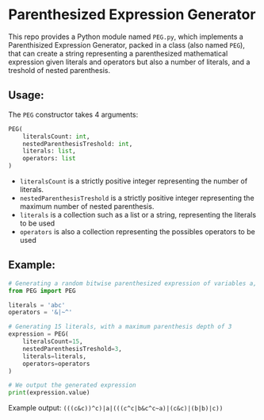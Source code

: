 # Parenthesized Expression Generator

This repo provides a Python module named `PEG.py`, which implements a Parenthisized Expression Generator, packed in a class (also named `PEG`), that can create a string representing a parenthesized mathematical expression given literals and operators but also a number of literals, and a treshold of nested parenthesis.

## Usage:
The `PEG` constructor takes 4 arguments:
```py
PEG(
    literalsCount: int,
    nestedParenthesisTreshold: int, 
    literals: list, 
    operators: list
)
```
* `literalsCount` is a strictly positive integer representing the number of literals.
* `nestedParenthesisTreshold` is a strictly positive integer representing the maximum number of nested parenthesis.
* `literals` is a collection such as a list or a string, representing the literals to be used
* `operators` is also a collection representing the possibles operators to be used

## Example:
```py
# Generating a random bitwise parenthesized expression of variables a, b and c
from PEG import PEG

literals = 'abc'
operators = '&|~^'

# Generating 15 literals, with a maximum parenthesis depth of 3
expression = PEG(
    literalsCount=15, 
    nestedParenthesisTreshold=3, 
    literals=literals, 
    operators=operators
)

# We output the generated expression
print(expression.value)
```
Example output:
`(((c&c))^c)|a|(((c^c|b&c^c~a)|(c&c)|(b|b)|c))`